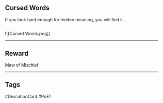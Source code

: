 ## Cursed Words
If you look hard enough for hidden meaning, you will find it.
## 
![[Cursed Words.png]]

---
## Reward
Maw of Mischief

---
## Tags
#DivinationCard
#PoE1